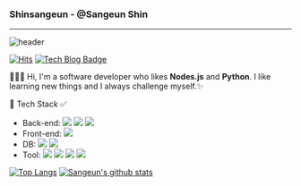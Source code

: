 ### Shinsangeun - @Sangeun Shin
---
![header](https://capsule-render.vercel.app/api?text=✨Welcome%20to%20my%20Github✨&fontSize=30&fontColor=F3E2A9&rotate=-0&animation=twinkling&color=364765)


[![Hits](https://hits.seeyoufarm.com/api/count/incr/badge.svg?url=https%3A%2F%2Fgithub.com%2Fshinsangeun&count_bg=%2379C83D&title_bg=%23555555&icon=&icon_color=%23E7E7E7&title=hits&edge_flat=false)](https://hits.seeyoufarm.com) 
[![Tech Blog Badge](http://img.shields.io/badge/-Tech%20blog-black?style=flat-square&logo=github&link=https://shinsangeun.github.io/)](https://shinsangeun.github.io/)


👩🏻‍💻 Hi, I'm a software developer who likes **Nodes.js** and **Python**. I like learning new things and I always challenge myself.✨


📁 Tech Stack ✅   
- Back-end: <img src="https://img.shields.io/badge/Node.js-339933?style=flat-square&logo=Node.js&logoColor=white"/> <img src="https://img.shields.io/badge/Javascript-F7DF1E?style=flat-square&logo=Javascript&logoColor=white"/> <img src="https://img.shields.io/badge/Python-3766AB?style=flat-square&logo=Python&logoColor=white"/>
- Front-end: <img src="https://img.shields.io/badge/React-61DAFB?style=flat-square&logo=React&logoColor=white"/>
- DB: <img src="https://img.shields.io/badge/Redis-DC382D?style=flat-square&logo=Redis&logoColor=white"/> <img src="https://img.shields.io/badge/Mysql-000000?style=flat-square&logo=Mysql&logoColor=white"/>
- Tool: <img src="https://img.shields.io/badge/IntelliJIDEA-000000?style=flat-square&logo=IntelliJIDEA&logoColor=white"/> <img src="https://img.shields.io/badge/Git-F05032?style=flat-square&logo=Git&logoColor=white"/> <img src="https://img.shields.io/badge/GitHub-181717?style=flat-square&logo=GitHub&logoColor=white"/> <img src="https://img.shields.io/badge/Jupyter-F37626?style=flat-square&logo=Jupyter&logoColor=white"/>



[![Top Langs](https://github-readme-stats.vercel.app/api/top-langs/?username=shinsangeun)](https://github.com/shinsangeun/shinsangeun) 
[![Sangeun's github stats](https://github-readme-stats.vercel.app/api?username=shinsangeun)](https://github.com/shinsangeun/shinsangeun)
 
